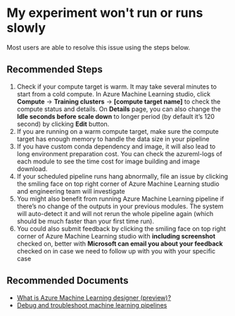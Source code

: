<properties
	pageTitle="My experiment won't run or runs slowly"
	description="My experiment won't run or runs slowly"
	infoBubbleText="My experiment won't run or runs slowly"
	service="microsoft.machinelearning"
	resource="designer"
	authors="likebupt"
	ms.author="keli19"
	displayOrder="1"
	articleId="machinelearning-designer-myexperimentwontrunorrunsslowly"
	selfHelpType="generic"
	supportTopicIds="32690867"
	productPesIds="16644"
	cloudEnvironments="public, fairfax, mooncake, usnat, ussec"
	ownershipId="AzureML_AzureMachineLearningServices"
/>

# My experiment won't run or runs slowly

Most users are able to resolve this issue using the steps below.

## **Recommended Steps**

1. Check if your compute target is warm. It may take several minutes to start from a cold compute. In Azure Machine Learning studio, click **Compute** -> **Training clusters** -> **[compute target name]** to check the compute status and details. On **Details** page, you can also change the **Idle seconds before scale down** to longer period (by default it’s 120 second) by clicking **Edit** button.
2. If you are running on a warm compute target, make sure the compute target has enough memory to handle the data size in your pipeline
3. If you have custom conda dependency and image, it will also lead to long environment preparation cost. You can check the azureml-logs of each module to see the time cost for image building and image download.
4. If your scheduled pipeline runs hang abnormally, file an issue by clicking the smiling face on top right corner of Azure Machine Learning studio and engineering team will investigate
5. You might also benefit from running Azure Machine Learning pipeline if there’s no change of the outputs in your previous modules. The system will auto-detect it and will not rerun the whole pipeline again (which should be much faster than your first time run).
6. You could also submit feedback by clicking the smiling face on top right corner of Azure Machine Learning studio with **including screenshot** checked on, better with **Microsoft can email you about your feedback** checked on in case we need to follow up with you with your specific case

## **Recommended Documents**

* [What is Azure Machine Learning designer (preview)?](https://docs.microsoft.com/azure/machine-learning/concept-designer)
* [Debug and troubleshoot machine learning pipelines](https://docs.microsoft.com/azure/machine-learning/how-to-debug-pipelines)

